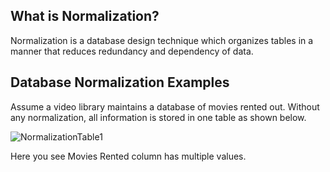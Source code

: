 ## What is Normalization?
Normalization is a database design technique which organizes tables in a manner that reduces redundancy and dependency of data.

## Database Normalization Examples 
Assume a video library maintains a database of movies rented out. Without any normalization, all information is stored in one table as shown below.

![NormalizationTable1](../images/NormalizationTable1.png)

Here you see Movies Rented column has multiple values.

